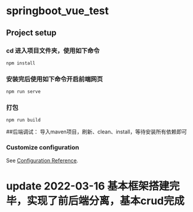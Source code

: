# springboot_vue_test

## Project setup
### cd 进入项目文件夹，使用如下命令
```
npm install
```

### 安装完后使用如下命令开启前端网页
```
npm run serve
```

### 打包
```
npm run build
```

##后端调试：
导入maven项目，刷新、clean、install，等待安装所有依赖即可

### Customize configuration
See [Configuration Reference](https://cli.vuejs.org/config/).


# update 2022-03-16 基本框架搭建完毕，实现了前后端分离，基本crud完成
